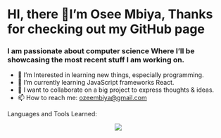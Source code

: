 # HI, there 👋I’m Osee Mbiya, Thanks for checking out my GitHub page 
<H3> I am passionate about computer science  Where I’ll be showcasing the most recent stuff I am working on.</H3> 
 
- 👀 I’m Interested in learning new things, especially programming.
- 🌱 I’m currently learning JavaScript frameworks React. 
- 💞️ I want to collaborate on a big project to express thoughts & ideas.
- 📫 How to reach me: ozeembiya@gmail.com



Languages and Tools Learned: <div align="center"> 

 <a href="https://skillicons.dev">
 <img src="https://skillicons.dev/icons?i=nodejs,javascript,express,mongodb,html,css,bash,java"/>
 </a>
</div>

